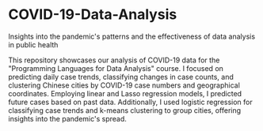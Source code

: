 # COVID-19-Data-Analysis
Insights into the pandemic's patterns and the effectiveness of data analysis in public health

This repository showcases our analysis of COVID-19 data for the "Programming Languages for Data Analysis" course. I focused on predicting daily case trends, classifying changes in case counts, and clustering Chinese cities by COVID-19 case numbers and geographical coordinates. Employing linear and Lasso regression models, I predicted future cases based on past data. Additionally, I used logistic regression for classifying case trends and k-means clustering to group cities, offering insights into the pandemic's spread. 
